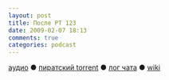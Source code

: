 ```yaml
---
layout: post
title: После РТ 123
date: 2009-02-07 18:13
comments: true
categories: podcast
---
```

[аудио](http://cdn.radio-t.com/rt123post.mp3) ● [пиратский torrent](http://pirates.radio-t.com/torrents/rt123post.mp3.torrent) ● [лог чата](http://chat.radio-t.com/logs/radio-t-123.html) ● [wiki](http://wiki.radio-t.com/%D0%9F%D0%BE%D1%81%D0%BB%D0%B5_%D0%A0%D0%A2_123)<audio src="http://cdn.radio-t.com/rt123post.mp3" preload="none">
